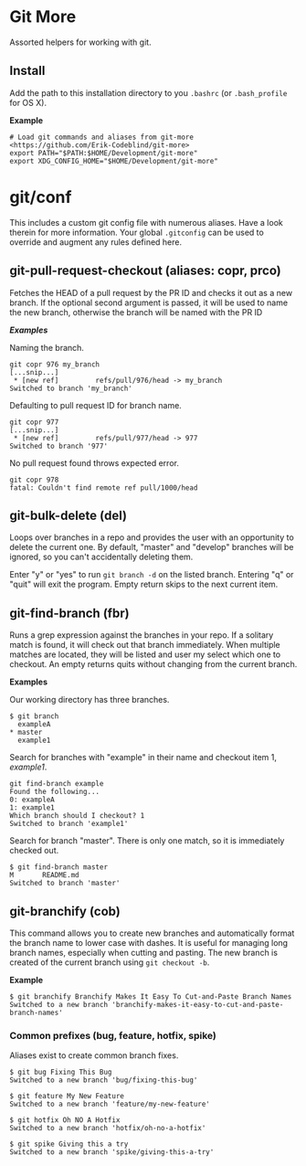 # Git More

Assorted helpers for working with git.

## Install

Add the path to this installation directory to you `.bashrc` (or `.bash_profile` for OS X).

**Example**
```
# Load git commands and aliases from git-more  <https://github.com/Erik-Codeblind/git-more>
export PATH="$PATH:$HOME/Development/git-more"
export XDG_CONFIG_HOME="$HOME/Development/git-more"
```

# git/conf

This includes a custom git config file with numerous aliases. Have a look therein for more information. Your global `.gitconfig` can be used to override and augment any rules defined here.

## git-pull-request-checkout (aliases: copr, prco)

Fetches the HEAD of a pull request by the PR ID and checks it out as a new branch. If the optional second argument is passed, it will be used to name the new branch, otherwise the branch will be named with the PR ID

***Examples***

Naming the branch.
```
git copr 976 my_branch
[...snip...]
 * [new ref]         refs/pull/976/head -> my_branch
Switched to branch 'my_branch'
```

Defaulting to pull request ID for branch name.
```
git copr 977
[...snip...]
 * [new ref]         refs/pull/977/head -> 977
Switched to branch '977'
```

No pull request found throws expected error.
```
git copr 978
fatal: Couldn't find remote ref pull/1000/head
```

## git-bulk-delete (del)

Loops over branches in a repo and provides the user with an opportunity to delete the current one. By default, "master" and "develop" branches will be ignored, so you can't accidentally deleting them.

Enter "y" or "yes" to run `git branch -d` on the listed branch. Entering "q" or "quit" will exit the program. Empty return skips to the next current item.

## git-find-branch (fbr)

Runs a grep expression against the branches in your repo. If a solitary match is found, it will check out that branch immediately. When multiple matches are located, they will be listed and user my select which one to checkout. An empty returns quits without changing from the current branch.
  
**Examples**

Our working directory has three branches.
```
$ git branch
  exampleA
* master
  example1
```

Search for branches with "example" in their name and checkout item 1, *example1*.
```
git find-branch example
Found the following...
0: exampleA
1: example1
Which branch should I checkout? 1
Switched to branch 'example1'
```

Search for branch "master". There is only one match, so it is immediately checked out.
```
$ git find-branch master
M       README.md
Switched to branch 'master'
```


## git-branchify (cob)

This command allows you to create new branches and automatically format the branch name to lower case with dashes. It is
useful for managing long branch names, especially when cutting and pasting. The new branch is created of the current branch
using `git checkout -b`.

**Example**
```
$ git branchify Branchify Makes It Easy To Cut-and-Paste Branch Names
Switched to a new branch 'branchify-makes-it-easy-to-cut-and-paste-branch-names'
```

### Common prefixes (bug, feature, hotfix, spike)

Aliases exist to create common branch fixes.

```
$ git bug Fixing This Bug
Switched to a new branch 'bug/fixing-this-bug'
```

```
$ git feature My New Feature
Switched to a new branch 'feature/my-new-feature'
```

```
$ git hotfix Oh NO A Hotfix
Switched to a new branch 'hotfix/oh-no-a-hotfix'
```

```
$ git spike Giving this a try
Switched to a new branch 'spike/giving-this-a-try'
```